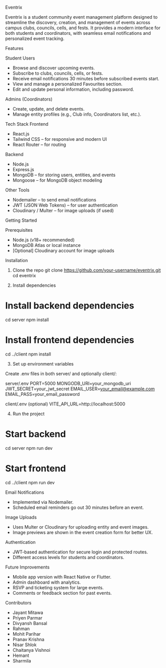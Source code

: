  Eventrix

Eventrix is a student community event management platform designed to streamline the discovery, creation, and management of events across campus clubs, councils, cells, and fests. It provides a modern interface for both students and coordinators, with seamless email notifications and personalized event tracking.

 Features

 Student Users
- Browse and discover upcoming events.
- Subscribe to clubs, councils, cells, or fests.
- Receive email notifications 30 minutes before subscribed events start.
- View and manage a personalized Favourites section.
- Edit and update personal information, including password.

 Admins (Coordinators)
- Create, update, and delete events.
- Manage entity profiles (e.g., Club info, Coordinators list, etc.).

 Tech Stack
Frontend
- React.js
- Tailwind CSS – for responsive and modern UI
- React Router – for routing

Backend
- Node.js
- Express.js
- MongoDB – for storing users, entities, and events
- Mongoose – for MongoDB object modeling

Other Tools
- Nodemailer – to send email notifications
- JWT (JSON Web Tokens) – for user authentication
- Cloudinary / Multer – for image uploads (if used)


 Getting Started

Prerequisites
- Node.js (v18+ recommended)
- MongoDB Atlas or local instance
- [Optional] Cloudinary account for image uploads

 Installation

1. Clone the repo
git clone https://github.com/your-username/eventrix.git
cd eventrix

2. Install dependencies
# Install backend dependencies
cd server
npm install

# Install frontend dependencies
cd ../client
npm install

3. Set up environment variables

Create .env files in both server/ and optionally client/:

server/.env
PORT=5000
MONGODB_URI=your_mongodb_uri
JWT_SECRET=your_jwt_secret
EMAIL_USER=your_email@example.com
EMAIL_PASS=your_email_password

client/.env (optional)
VITE_API_URL=http://localhost:5000

4. Run the project
# Start backend
cd server
npm run dev

# Start frontend
cd ../client
npm run dev

 Email Notifications
- Implemented via Nodemailer.
- Scheduled email reminders go out 30 minutes before an event.

 Image Uploads
- Uses Multer or Cloudinary for uploading entity and event images.
- Image previews are shown in the event creation form for better UX.

 Authentication
- JWT-based authentication for secure login and protected routes.
- Different access levels for students and coordinators.

 Future Improvements
- Mobile app version with React Native or Flutter.
- Admin dashboard with analytics.
- RSVP and ticketing system for large events.
- Comments or feedback section for past events.

 Contributors
- Jayant Mitawa
- Priyen Parmar
- Divyansh Bansal
- Rahman
- Mohit Parihar
- Pranav Krishna
- Nisar Shlok
- Chaitanya Vishnoi
- Hemant
- Sharmila
